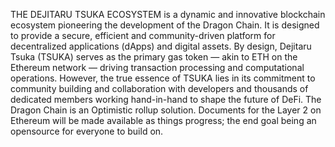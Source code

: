 THE DEJITARU TSUKA ECOSYSTEM is a dynamic and innovative blockchain ecosystem pioneering the development of the Dragon Chain. It is designed to provide a secure, efficient and community-driven platform for decentralized applications (dApps) and digital assets. By design, Dejitaru Tsuka (TSUKA) serves as the primary gas token — akin to ETH on the Ethereum network — driving transaction processing and computational operations. However, the true essence of TSUKA lies in its commitment to community building and collaboration with developers and thousands of dedicated members working hand-in-hand to shape the future of DeFi.
The Dragon Chain is an Optimistic rollup solution. Documents for the Layer 2 on Ethereum will be made available as things progress; the end goal being an opensource for everyone to build on.
